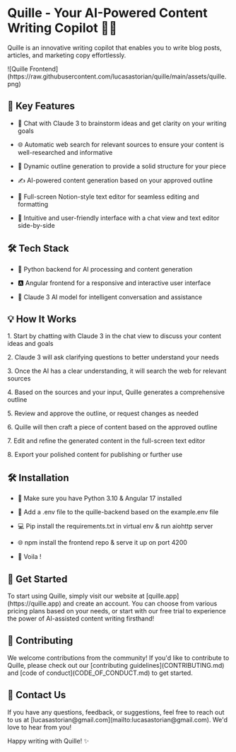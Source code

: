 <h1 class="text-4xl">Quille - Your AI-Powered Content Writing Copilot 🚀📝</h1>

<p></p><p>Quille is an innovative writing copilot that enables you to write blog posts, articles, and marketing copy effortlessly.</p><p></p>
![Quille Frontend](https://raw.githubusercontent.com/lucasastorian/quille/main/assets/quille.png)

<h2 class="text-3xl">🌟 Key Features</h2><p></p><p></p><ul><li><p>💬 Chat with Claude 3 to brainstorm ideas and get clarity on your writing goals</p></li><li><p>🌐 Automatic web search for relevant sources to ensure your content is well-researched and informative</p></li><li><p>📝 Dynamic outline generation to provide a solid structure for your piece</p></li><li><p>✍️ AI-powered content generation based on your approved outline</p></li><li><p>📑 Full-screen Notion-style text editor for seamless editing and formatting</p></li><li><p>🎨 Intuitive and user-friendly interface with a chat view and text editor side-by-side</p></li></ul><p></p><h2 class="text-3xl">🛠️ Tech Stack</h2><p></p><p></p><ul><li><p>🐍 Python backend for AI processing and content generation</p></li><li><p>🅰️ Angular frontend for a responsive and interactive user interface</p></li><li><p>🤖 Claude 3 AI model for intelligent conversation and assistance</p></li></ul><p></p><h2 class="text-3xl">💡 How It Works</h2><p></p><p>1. Start by chatting with Claude 3 in the chat view to discuss your content ideas and goals</p><p>2. Claude 3 will ask clarifying questions to better understand your needs</p><p>3. Once the AI has a clear understanding, it will search the web for relevant sources</p><p>4. Based on the sources and your input, Quille generates a comprehensive outline</p><p>5. Review and approve the outline, or request changes as needed</p><p>6. Quille will then craft a piece of content based on the approved outline</p><p>7. Edit and refine the generated content in the full-screen text editor</p><p>8. Export your polished content for publishing or further use</p><p></p>


<h2 class="text-3xl">🛠️ Installation </h2><p></p><p></p><p></p> <ul> <li><p>🐍 Make sure you have Python 3.10 & Angular 17 installed</p></li> <li><p>📝 Add a .env file to the quille-backend based on the example.env file </p></li> <li><p>💻 Pip install the requirements.txt in virtual env & run aiohttp server </p></li> <li><p>🌐 npm install the frontend repo & serve it up on port 4200 </p></li> <li><p>🎉 Voila ! </p></li> </ul>

<h2 class="text-3xl">🚀 Get Started</h2><p></p><p>To start using Quille, simply visit our website at [quille.app](https://quille.app) and create an account. You can choose from various pricing plans based on your needs, or start with our free trial to experience the power of AI-assisted content writing firsthand!</p><p></p>

<h2 class="text-3xl">🤝 Contributing</h2><p></p><p>We welcome contributions from the community! If you'd like to contribute to Quille, please check out our [contributing guidelines](CONTRIBUTING.md) and [code of conduct](CODE_OF_CONDUCT.md) to get started.</p><p></p><h2 class="text-3xl">📧 Contact Us</h2><p></p><p>If you have any questions, feedback, or suggestions, feel free to reach out to us at [lucasastorian@gmail.com](mailto:lucasastorian@gmail.com). We'd love to hear from you!</p><p></p><p>Happy writing with Quille! ✨</p>
